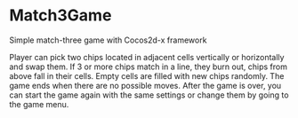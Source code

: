 # Match3Game
Simple match-three game with Cocos2d-x framework

Player can pick two chips located in adjacent cells vertically or horizontally and swap them.
If 3 or more chips match in a line, they burn out, chips from above fall in their cells.
Empty cells are filled with new chips randomly.
The game ends when there are no possible moves.
After the game is over, you can start the game again with the same settings or change them by going to the game menu.
